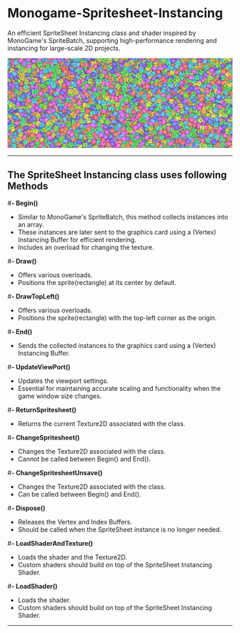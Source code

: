 # Monogame-Spritesheet-Instancing
An efficient SpriteSheet Instancing class and shader inspired by MonoGame's SpriteBatch, supporting high-performance rendering and instancing for large-scale 2D projects.

![Main pic](images/SpriteSheet%20Instancing%20Pic.PNG)


---
## The SpriteSheet Instancing class uses following Methods
#**- Begin()**
   - Similar to MonoGame's SpriteBatch, this method collects instances into an array.  
   - These instances are later sent to the graphics card using a (Vertex) Instancing Buffer for efficient rendering.
   - Includes an overload for changing the texture.

#**- Draw()**
   - Offers various overloads.
   - Positions the sprite(rectangle) at its center by default.

#**- DrawTopLeft()**
   - Offers various overloads.
   - Positions the sprite(rectangle) with the top-left corner as the origin.
 
#**- End()**
   - Sends the collected instances to the graphics card using a (Vertex) Instancing Buffer.

#**- UpdateViewPort()**
   - Updates the viewport settings.
   - Essential for maintaining accurate scaling and functionality when the game window size changes.
    
#**- ReturnSpritesheet()**
   - Returns the current Texture2D associated with the class.
 
#**- ChangeSpritesheet()**
   - Changes the Texture2D associated with the class.
   - Cannot be called between Begin() and End().

#**- ChangeSpritesheetUnsave()**
   - Changes the Texture2D associated with the class.
   - Can be called between Begin() and End().
  
#**- Dispose()**
   - Releases the Vertex and Index Buffers.
   - Should be called when the SpriteSheet instance is no longer needed.

#**- LoadShaderAndTexture()**
   - Loads the shader and the Texture2D.
   - Custom shaders should build on top of the SpriteSheet Instancing Shader.
 
#**- LoadShader()**
   - Loads the shader.
   - Custom shaders should build on top of the SpriteSheet Instancing Shader.
---
